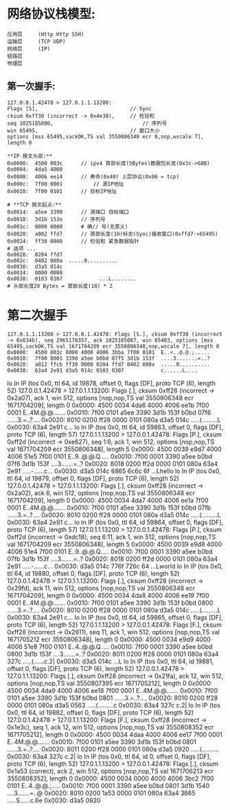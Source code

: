     

# 网络协议栈模型:

	应用层		(Http Http SSH)
	运输层		(TCP UDP)
	网络层		(IP)
	链路层
	物理层

## 第一次握手:

  	127.0.0.1.42478 > 127.0.1.1.13200:
  	Flags [S], 								// Sync
  	cksum 0xff30 (incorrect -> 0x4e38),		// 检验和
  	seq 1025185086, 							// 序列号
  	win 65495, 								// 窗口大小
  	options [mss 65495,sackOK,TS val 3550806348 ecr 0,nop,wscale 7], 
  	length 0
  	
  	**IP 报文头部:**
  	0x0000:  4500 003c 		// ipv4 首部长度(5Bytes)数据包长度(0x3c->60B)
  	0x0004:  4da5 4000 		
  	0x0008:  4006 ee14 		// 寿命(0x40) 上层协议(0x06 = tcp)
  	0x000c:  7f00 0001  		// 源IP地址
  	0x0010:  7f00 0101		// 目标IP地址
  	
  	# **TCP 报文起点:**
  	0x0014:	 a5ee 3390 		// 源端口 目标端口
  	0x0018:  3d1b 153e 		// 序列号 
  	0x001c:  0000 0000  	# 确// 号(无意义)
  	0x0020:  a002 ffd7 		// 首部长度(10)标志(Sync)接收窗口(0xffd7->65495)
  	0x0024:  ff30 0000 		// 检验和 紧急数据指针
  	# 选项 ...
  	0x0028:  0204 ffd7 		
  	0x002c:  0402 080a  .....0..........
  	0x0030:  d3a5 014c 
  	0x0034:  0000 0000 
  	0x0038:  0103 0307            ...L........
  	# 头部长度20 Bytes = 首部长度(10) * 2


# 第二次握手

	127.0.1.1.13200 > 127.0.0.1.42478: Flags [S.], cksum 0xff30 (incorrect -> 0x034b), seq 2965178357, ack 1025185087, win 65483, options [mss 65495,sackOK,TS val 1671704209 ecr 3550806348,nop,wscale 7], length 0
	0x0000:  4500 003c 0000 4000 4006 3bba 7f00 0101  E..<..@.@.;.....
	0x0010:  7f00 0001 3390 a5ee b0bd 07f5 3d1b 153f  ....3.......=..?
	0x0020:  a012 ffcb ff30 0000 0204 ffd7 0402 080a  .....0..........
	0x0030:  63a4 2e91 d3a5 014c 0103 0307            c......L....
lo    In  IP (tos 0x0, ttl 64, id 19878, offset 0, flags [DF], proto TCP (6), length 52)
    127.0.0.1.42478 > 127.0.1.1.13200: Flags [.], cksum 0xff28 (incorrect -> 0x2a07), ack 1, win 512, options [nop,nop,TS val 3550806348 ecr 1671704209], length 0
	0x0000:  4500 0034 4da6 4000 4006 ee1b 7f00 0001  E..4M.@.@.......
	0x0010:  7f00 0101 a5ee 3390 3d1b 153f b0bd 07f6  ......3.=..?....
	0x0020:  8010 0200 ff28 0000 0101 080a d3a5 014c  .....(.........L
	0x0030:  63a4 2e91                                c...
lo    In  IP (tos 0x0, ttl 64, id 59863, offset 0, flags [DF], proto TCP (6), length 57)
    127.0.1.1.13200 > 127.0.0.1.42478: Flags [P.], cksum 0xff2d (incorrect -> 0xe627), seq 1:6, ack 1, win 512, options [nop,nop,TS val 1671704209 ecr 3550806348], length 5
	0x0000:  4500 0039 e9d7 4000 4006 51e5 7f00 0101  E..9..@.@.Q.....
	0x0010:  7f00 0001 3390 a5ee b0bd 07f6 3d1b 153f  ....3.......=..?
	0x0020:  8018 0200 ff2d 0000 0101 080a 63a4 2e91  .....-......c...
	0x0030:  d3a5 014c 6865 6c6c 6f                   ...Lhello
lo    In  IP (tos 0x0, ttl 64, id 19879, offset 0, flags [DF], proto TCP (6), length 52)
    127.0.0.1.42478 > 127.0.1.1.13200: Flags [.], cksum 0xff28 (incorrect -> 0x2a02), ack 6, win 512, options [nop,nop,TS val 3550806348 ecr 1671704209], length 0
	0x0000:  4500 0034 4da7 4000 4006 ee1a 7f00 0001  E..4M.@.@.......
	0x0010:  7f00 0101 a5ee 3390 3d1b 153f b0bd 07fb  ......3.=..?....
	0x0020:  8010 0200 ff28 0000 0101 080a d3a5 014c  .....(.........L
	0x0030:  63a4 2e91                                c...
lo    In  IP (tos 0x0, ttl 64, id 59864, offset 0, flags [DF], proto TCP (6), length 57)
    127.0.1.1.13200 > 127.0.0.1.42478: Flags [P.], cksum 0xff2d (incorrect -> 0xdc18), seq 6:11, ack 1, win 512, options [nop,nop,TS val 1671704209 ecr 3550806348], length 5
	0x0000:  4500 0039 e9d8 4000 4006 51e4 7f00 0101  E..9..@.@.Q.....
	0x0010:  7f00 0001 3390 a5ee b0bd 07fb 3d1b 153f  ....3.......=..?
	0x0020:  8018 0200 ff2d 0000 0101 080a 63a4 2e91  .....-......c...
	0x0030:  d3a5 014c 776f 726c 64                   ...Lworld
lo    In  IP (tos 0x0, ttl 64, id 19880, offset 0, flags [DF], proto TCP (6), length 52)
    127.0.0.1.42478 > 127.0.1.1.13200: Flags [.], cksum 0xff28 (incorrect -> 0x29fd), ack 11, win 512, options [nop,nop,TS val 3550806348 ecr 1671704209], length 0
	0x0000:  4500 0034 4da8 4000 4006 ee19 7f00 0001  E..4M.@.@.......
	0x0010:  7f00 0101 a5ee 3390 3d1b 153f b0bd 0800  ......3.=..?....
	0x0020:  8010 0200 ff28 0000 0101 080a d3a5 014c  .....(.........L
	0x0030:  63a4 2e91                                c...
lo    In  IP (tos 0x0, ttl 64, id 59865, offset 0, flags [DF], proto TCP (6), length 52)
    127.0.1.1.13200 > 127.0.0.1.42478: Flags [F.], cksum 0xff28 (incorrect -> 0x2611), seq 11, ack 1, win 512, options [nop,nop,TS val 1671705212 ecr 3550806348], length 0
	0x0000:  4500 0034 e9d9 4000 4006 51e8 7f00 0101  E..4..@.@.Q.....
	0x0010:  7f00 0001 3390 a5ee b0bd 0800 3d1b 153f  ....3.......=..?
	0x0020:  8011 0200 ff28 0000 0101 080a 63a4 327c  .....(......c.2|
	0x0030:  d3a5 014c                                ...L
lo    In  IP (tos 0x0, ttl 64, id 19881, offset 0, flags [DF], proto TCP (6), length 52)
    127.0.0.1.42478 > 127.0.1.1.13200: Flags [.], cksum 0xff28 (incorrect -> 0x21fa), ack 12, win 512, options [nop,nop,TS val 3550807395 ecr 1671705212], length 0
	0x0000:  4500 0034 4da9 4000 4006 ee18 7f00 0001  E..4M.@.@.......
	0x0010:  7f00 0101 a5ee 3390 3d1b 153f b0bd 0801  ......3.=..?....
	0x0020:  8010 0200 ff28 0000 0101 080a d3a5 0563  .....(.........c
	0x0030:  63a4 327c                                c.2|
lo    In  IP (tos 0x0, ttl 64, id 19882, offset 0, flags [DF], proto TCP (6), length 52)
    127.0.0.1.42478 > 127.0.1.1.13200: Flags [F.], cksum 0xff28 (incorrect -> 0x1e3c), seq 1, ack 12, win 512, options [nop,nop,TS val 3550808352 ecr 1671705212], length 0
	0x0000:  4500 0034 4daa 4000 4006 ee17 7f00 0001  E..4M.@.@.......
	0x0010:  7f00 0101 a5ee 3390 3d1b 153f b0bd 0801  ......3.=..?....
	0x0020:  8011 0200 ff28 0000 0101 080a d3a5 0920  .....(..........
	0x0030:  63a4 327c                                c.2|
lo    In  IP (tos 0x0, ttl 64, id 0, offset 0, flags [DF], proto TCP (6), length 52)
    127.0.1.1.13200 > 127.0.0.1.42478: Flags [.], cksum 0x1a53 (correct), ack 2, win 512, options [nop,nop,TS val 1671706213 ecr 3550808352], length 0
	0x0000:  4500 0034 0000 4000 4006 3bc2 7f00 0101  E..4..@.@.;.....
	0x0010:  7f00 0001 3390 a5ee b0bd 0801 3d1b 1540  ....3.......=..@
	0x0020:  8010 0200 1a53 0000 0101 080a 63a4 3665  .....S......c.6e
	0x0030:  d3a5 0920   
